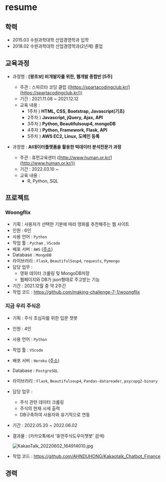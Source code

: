 # resume

## 학력

- 2015.03 수원과학대학 산업경영학과 입학
- 2018.02 수원과학대학 산업경영학과(2년제) 졸업

## 교육과정

- 과정명 : **[왕초보] 비개발자를 위한, 웹개발 종합반 [5주]**
    - 주관 : 스파르타 코딩 클럽 ([https://spartacodingclub.kr/](https://spartacodingclub.kr/))
    - 기간 : 2021.11.08 ~ 2021.12.12
    - 교육 내용 :
        - 1주차 ) **HTML, CSS, Bootstrap, Javascript(기초)**
        - 2주차 ) **Javascript, jQuery, Ajax, API**
        - 3주차 ) **Python, Beautifulsoup4, mongoDB**
        - 4주차 ) **Python, Framework, Flask, API**
        - 5주차 ) **AWS EC2, Linux, 도메인 등록**
        
- 과정명 : **AI데이터플랫폼을 활용한 빅데이터 분석전문가 과정**
    - 주관 : 휴먼교육센터 ([http://www.human.or.kr/](http://www.human.or.kr/))
    - 기간 : 2022.03.10 ~
    - 교육 내용 :
        - R, Python, SQL
        

## 프로젝트

### Woongflix

- 기획 : 사용자가 선택한 기분에 따라 영화를 추천해주는 웹 사이트
- 인원 : 6인
- 사용 언어 : `Python`
- 작업 툴 : `Pycham` , `VScode`
- 배포 서버 : `AWS` ([주소](http://woongflix.shop/))
- Database : `MongoDB`
- 라이브러리 : `Flask`,  `BeautifulSoup4`, `requests`, `Pymongo`
- 담당 업무 :
    - 영화 데이터 크롤링 및 MongoDB저장
    - 웹페이지와 DB가 json형태로 주고받는 기능
- 기간 : 2021.12월 중 약 2주간
- 작업 코드 : https://github.com/making-challenge-7-1/woongflix

### 지금 우리 주식은

- 기획 : 주식 초심자를 위한 입문 챗봇
- 인원 : 4인
- 사용 언어 : `Python`
- 작업 툴 : `VScode`
- 배포 서버 : `Heroku` ([주소](https://now-our-stock.herokuapp.com/))
- Database : `PostgreSQL`
- 라이브러리 : `Flask`, `Beautifulsoup4`, `Pandas-datareader`,
                     `psycopg2-binary`
- 담당 업무 :
    - 주식 관련 데이터 크롤링
    - 주식의 현재 시세 출력
    - DB구축하여 사용자와 유기적으로 연동
- 기간 : 2022.05.20 ~ 2022.06.02
- 결과물 : (카카오톡에서 ‘휴먼주식도우미챗봇’ 검색)
    
    ![KakaoTalk_20220602_164914010.jpg](https://s3-us-west-2.amazonaws.com/secure.notion-static.com/87a69fdb-57a0-47b9-9a00-c1b7573ad653/KakaoTalk_20220602_164914010.jpg)
    
- 작업 코드 : https://github.com/AHNDUHONG/Kakaotalk_Chatbot_Finance
    
    

## 경력
